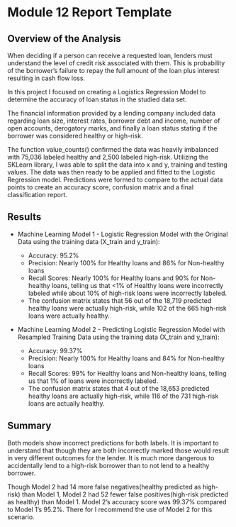 # Module 12 Report Template

## Overview of the Analysis

When deciding if a person can receive a requested loan, lenders must understand the level of credit risk associated with them. This is probability of the borrower’s failure to repay the full amount of the loan plus interest resulting in cash flow loss. 

In this project I focused on creating a Logistics Regression Model to determine the accuracy of loan status in the studied data set.

The financial information provided by a lending company included data regarding loan size, interest rates, borrower debt and income, number of open accounts, derogatory marks, and finally a loan status stating if the borrower was considered healthy or high-risk. 

The function value_counts() confirmed the data was heavily imbalanced with 75,036 labeled healthy and 2,500 labeled high-risk. Utilizing the SKLearn library, I was able to split the data into x and y, training and testing values. The data was then ready to be applied and fitted to the Logistic Regression model. Predictions were formed to compare to the actual data points to create an accuracy score, confusion matrix and a final classification report. 

## Results

* Machine Learning Model 1 - Logistic Regression Model with the Original Data using the training data (X_train and y_train):
  * Accuracy: 95.2%
  * Precision: Nearly 100% for Healthy loans and 86% for Non-healthy loans
  * Recall Scores: Nearly 100% for Healthy loans and 90% for Non-healthy loans, telling us that <1% of Healthy loans were incorrectly labeled  while about 10% of high-risk loans were incorrectly labeled. 
  * The confusion matrix states that 56 out of the 18,719 predicted healthy loans were actually high-risk, while 102 of the 665 high-risk loans were actually healthy.



* Machine Learning Model 2 - Predicting Logistic Regression Model with Resampled Training Data using the training data (X_train and y_train):
  * Accuracy: 99.37%
  * Precision: Nearly 100% for Healthy loans and 84% for Non-healthy loans
  * Recall Scores: 99% for Healthy loans and Non-healthy loans, telling us that 1% of loans were incorrectly labeled.
  * The confusion matrix states that 4 out of the 18,653 predicted healthy loans are actually high-risk, while 116 of the 731 high-risk loans are actually healthy.

## Summary

Both models show incorrect predictions for both labels. It is important to understand that though they are both incorrectly marked those would result in very different outcomes for the lender. It is much more dangerous to accidentally lend to a high-risk borrower than to not lend to a healthy borrower. 

Though Model 2 had 14 more false negatives(healthy predicted as high-risk) than Model 1, Model 2 had 52 fewer false positives(high-risk predicted as healthy) than Model 1. Model 2’s accuracy score was 99.37% compared to Model 1’s 95.2%. There for I recommend the use of Model 2 for this scenario.
